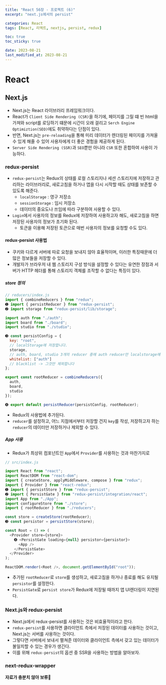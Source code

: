 ```yaml
---
title: "React 56장 - 프로젝트 (6)"
excerpt: "next.js에서의 persist"

categories: React
tags: [React, 리액트, nextjs, persist, redux]

toc: true
toc_sticky: true

date: 2023-08-21
last_modified_at: 2023-08-21
---
```


# React

## Next.js

- Next.js는 React 라이브러리 프레임워크이다.
- React가 `Client Side Rendering (CSR)`을 하기에, 페이지를 그릴 떄 빈 html을 가져와 script를 로딩하기 떄문에 시간이 오래 걸리고 `Serch Engine Optimiztion(SEO)`에도 취약하다는 단점이 있다.
- 반면, Next.js는 `pre-reloading`을 통해 미리 데이터가 렌더링된 페이지를 가져올 수 있게 해줄 수 있어 사용자에게 더 좋은 경험을 제공하게 된다.
- `Server Side Rendering (SSR)`과 `SEO`뿐만 아니라 `CSR` 또한 혼합하여 사용이 가능하다.

### redux-persist

- `redux-persist`는 Redux의 상태를 로컬 스토리지나 세션 스토리지에 저장하고 관리하는 라이브러리로, 새로고침을 하거나 앱을 다시 시작할 때도 상태를 보존할 수 있도록 해준다.
  - `localStorage` : 영구 저장소
  - `sessionStorage` : 임시 저장소
  - 데이터의 중요도나 쓰임에 따라 구분하여 사용할 수 있다.
- `Login`에서 사용자의 정보를 Redux에 저장하여 사용하고자 해도, 새로고침을 하면 저장된 사용자의 정보가 초기화 된다.
  - 토큰을 이용해 저장된 토큰으로 매번 사용자의 정보를 요청할 수도 있다.

#### redux-persist 사용법

- 쿠키와 다르게 서버에 따로 요청을 보내지 않아 효율적이며, 이러한 특징때문에 더 많은 정보들을 저장할 수 있다.
- 개발자가 브라우저 내 웹 스토리지 구성 방식을 설정할 수 있다는 유연한 장점과 서버가 HTTP 헤더를 통해 스토리지 객체를 조작할 수 없다는 특징이 있다.

##### store 정의

```js
// reducers/index.js
import { combineReducers } from "redux";
➊ import { persistReducer } from "redux-persist";
➋ import storage from "redux-persist/lib/storage";

import auth from "./auth";
import board from "./board";
import studio from "./studio";

➌ const persistConfig = {
  key: "root",
  // localStorage에 저장합니다.
  storage,
  // auth, board, studio 3개의 reducer 중에 auth reducer만 localstorage에 저장합니다.
  whitelist: ["auth"]
  // blacklist -> 그것만 제외합니다
};

export const rootReducer = combineReducers({
  auth,
  board,
  studio
});

➍ export default persistReducer(persistConfig, rootReducer);
```

- Redux의 사용법에 추가된다.
- `reducer`를 설정하고, 어느 지점에서부터 저장할 건지 `key`를 작성, 저장하고자 하는 `reducer`의 데이터만 저장하거나 제외할 수 있다.

##### App 사용

- Redux가 최상위 컴포넌트인 `App`에서 `Provider`를 사용하는 것과 마찬가지로

```js
// src/index.js

import React from "react";
import ReactDOM from "react-dom";
import { createStore, applyMiddleware, compose } from "redux";
import { Provider } from "react-redux";
➊ import { persistStore } from "redux-persist";
➋ import { PersistGate } from "redux-persist/integration/react";
import App from "./App";
import configureStore from "./store";
import { rootReducer } from "./reducers";

const store = createStore(rootReducer);
➌ const persistor = persistStore(store);

const Root = () => (
  <Provider store={store}>
    ➍ <PersistGate loading={null} persistor={persistor}>
      <App />
    </PersistGate>
  </Provider>
);

ReactDOM.render(<Root />, document.getElementById("root"));
```

- 추가된 `rootReducer`로 `store`를 생성하고, 새로고침을 하거나 종료를 해도 유지될 `persistor`를 설정한다.
- `PersistGate`로 `persist store`가 Redux에 저장될 때까지 앱 UI렌더링이 지연된다.

### Next.js와 redux-persist

- Next.js에서 redux-persist를 사용하는 것은 비효율적이라고 한다.
- `redux-persist`를 사용하면 클라이언트 측에서 저장된 데이터를 사용하는 것이고, Next.js는 서버를 사용하는 것이다.
- 그렇다면 서버에서 보내서 펼쳐준 데이터와 클라이언트 측에서 갖고 있는 데이터가 불일치할 수 있는 경우가 생긴다.
- 이를 위해 `redux-persist`의 옵션 중 SSR을 사용하는 방법을 알아보자.

### next-redux-wrapper

**자료가 충분치 않아 보류🥲**
